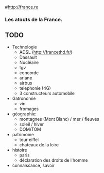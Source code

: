 #http://france.re

### Les atouts de la France.

## TODO

* Technologie
  * ADSL (http://francethd.fr/)
  * Dassault
  * Nucléaire
  * tgv
  * concorde
  * ariane
  * airbus
  * telephonie (4G)
  * 3 constructeurs automobile
* Gatronomie
  * vin
  * fromages
* géographie: 
  * montagnes (Mont Blanc) / mer / fleuves
  * soleil / hiver
  * DOM/TOM
* patrimoine
  * tour eiffel
  * chateaux de la loire
* histoire
  * paris
  * déclaration des droits de l'homme
* connaissance, savoir
